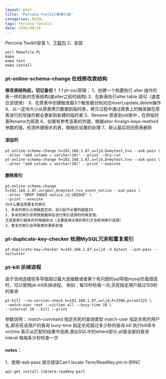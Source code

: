 ```yaml
---
layout: post
title: "Percona Toolkit使用小结"
categories: MySQL
tags: Percona Toolkit
date: 2016/09/18
---
```


Percona Toolkit安装
1、[下载包](https://www.percona.com/downloads/percona-toolkit/)
2、安装
```
perl Makefile.PL
make
make test
make install
```
### pt-online-schema-change 在线修改表结构
**修改表结构前，切记备份！！!**
pt-osc原理：
1、创建一个和要执行 alter 操作的表一样的新的空表结构(是alter之前的结构)
2、在新表执行alter table 语句（速度应该很快）
3、在原表中创建触发器3个触发器分别对应insert,update,delete操作
4、以一定块大小从原表拷贝数据到临时表，拷贝过程中通过原表上的触发器在原表进行的写操作都会更新到新建的临时表
5、Rename 原表到old表中，在把临时表Rename为原表
6、如果有参考该表的外键，根据alter-foreign-keys-method参数的值，检测外键相关的表，做相应设置的处理
7、默认最后将旧原表删除
<!--more-->
#### 添加列
```
pt-online-schema-change h=192.168.1.87,u=ljd,D=mytest,t=a --ask-pass \
--alter "add column c varchar(10)" --print --dry-run
pt-online-schema-change h=192.168.1.87,u=ljd,D=mytest,t=a --ask-pass \
--alter "add column c varchar(10)" --print --execute
```

#### 删除索引
```
pt-online-schema-change h=192.168.1.87,u=rgbvr,D=mytest,t=s_event_notice --ask-pass \
--alter "DROP INDEX notice_id_UNIQUE" \
--print --execute
为什么要去除重复的索引
1、多余的索引占用磁盘空间，会引起不必要的磁盘IO
2、多余的索引会导致数据库在进行索引选择的时候变慢，
尤其是索引越多的时候越突出（主要是相关联的索引才会影响索引选择）
3、重复的索引会导致表的更新变慢
```

### pt-duplicate-key-checker 检测MySQL冗余和重复索引
```
pt-duplicate-key-checker h=192.168.1.87,u=ljd -d mytest --ask-pass --nocluster
```

### pt-kill 杀掉进程
由于空闲连接较多导致超过最大连接数或者某个有问题的sql导致mysql负载很高时，可以使用pk-kill杀掉进程。
例如：每10秒检查一次,杀死指定用户超过100秒的查询
```
pt-kill --no-version-check h=192.168.1.87,u=ljd,P=3306,p=root123 \
--match-user root --victims all --busy-time 10 \
--interval 10 --kill --print 
```
参数说明：
match-command
指定杀死的查询类型
match-user
指定杀死的用户名,即杀死该用户的查询
busy-time
指定杀死超过多少秒的查询
kill
执行kill命令
victims
表示从匹配的结果中选择,类似SQL中的where部分,all是全部的查询
interal
每隔多少秒检查一次

#### notes：
1、使用–ask-pass 提示错误Can’t locate Term/ReadKey.pm in @INC
```
apt-get install libterm-readkey-perl
```
